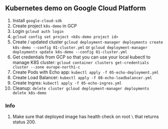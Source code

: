 ## Kubernetes demo on Google Cloud Platform

1. Install `google-cloud-sdk`
2. Create project `k8s-demo` in GCP
3. Login `gcloud auth login` 
4. `gcloud config set project <k8s-demo project id>`
6. Create / updated cluster `gcloud deployment-manager deployments create k8s-demo --config 01-cluster.yml` or `gcloud deployment-manager deployments update k8s-demo --config 01-cluster.yml`
7. Get credentials from GCP so that you can use your local kubectl to manage K8S cluster: `gcloud container clusters get-credentials cluster --zone europe-north1-c`
8. Create Pods with Echo app: `kubectl apply -f 05-echo-deployment.yml`
9. Create Load Balancer: `kubectl apply -f 08-echo-loadbalancer.yml`
10. Create Ingres: `kubectl apply -f 05-echo-ingres.yml`
99. Cleanup: `delete cluster gcloud deployment-manager deployments delete k8s-demo`

### Info
1. Make sure that deployed image has health check on root `\` that returns status 200.